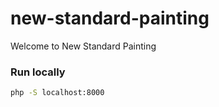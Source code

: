 # new-standard-painting
Welcome to New Standard Painting

### Run locally
```bash
php -S localhost:8000
```
